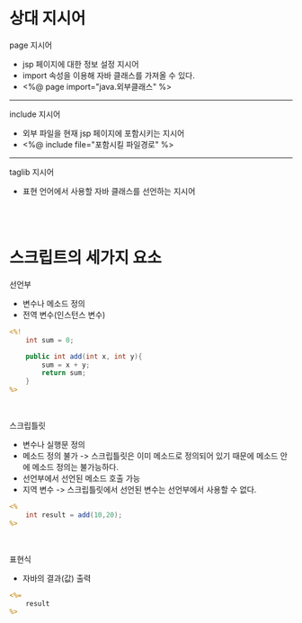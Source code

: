 상대 지시어
===
page 지시어 
- jsp 페이지에 대한 정보 설정 지시어
- import 속성을 이용해 자바 클래스를 가져올 수 있다.
- <%@ page import="java.외부클래스" %>
***
include 지시어
- 외부 파일을 현재 jsp 페이지에 포함시키는 지시어
- <%@ include file="포함시킬 파일경로" %>
***
taglib 지시어
- 표현 언어에서 사용할 자바 클래스를 선언하는 지시어
 
<br><br>

스크립트의 세가지 요소
===
선언부
- 변수나 메소드 정의
- 전역 변수(인스턴스 변수)
```jsp
<%!
    int sum = 0;

    public int add(int x, int y){
        sum = x + y;
        return sum;
    }
%>
```
<br>

스크립틀릿
- 변수나 실행문 정의
- 메소드 정의 불가 -> 스크립틀릿은 이미 메소드로 정의되어 있기 때문에 메소드 안에 메소드 정의는 불가능하다.
- 선언부에서 선언된 메소드 호출 가능
- 지역 변수 -> 스크립틀릿에서 선언된 변수는 선언부에서 사용할 수 없다.
```jsp
<%
    int result = add(10,20);
%>
```
<br>

표현식
- 자바의 결과(값) 출력
```jsp
<%=
    result
%>
```
